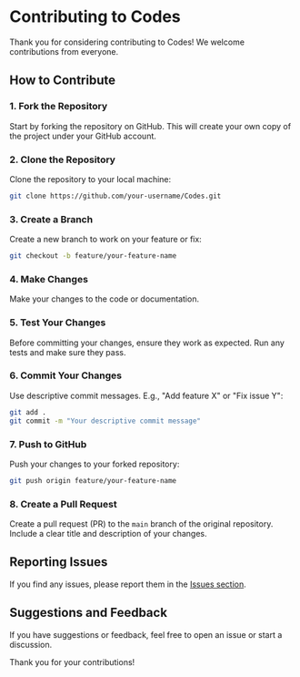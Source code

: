 # Contributing to Codes

Thank you for considering contributing to Codes! We welcome contributions from everyone.

## How to Contribute

### 1. Fork the Repository

Start by forking the repository on GitHub. This will create your own copy of the project under your GitHub account.

### 2. Clone the Repository

Clone the repository to your local machine:

```bash
git clone https://github.com/your-username/Codes.git
```

### 3. Create a Branch

Create a new branch to work on your feature or fix:

```bash
git checkout -b feature/your-feature-name
```

### 4. Make Changes

Make your changes to the code or documentation.

### 5. Test Your Changes

Before committing your changes, ensure they work as expected. Run any tests and make sure they pass.

### 6. Commit Your Changes

Use descriptive commit messages. E.g., "Add feature X" or "Fix issue Y":

```bash
git add .
git commit -m "Your descriptive commit message"
```

### 7. Push to GitHub

Push your changes to your forked repository:

```bash
git push origin feature/your-feature-name
```

### 8. Create a Pull Request

Create a pull request (PR) to the `main` branch of the original repository. Include a clear title and description of your changes.

## Reporting Issues

If you find any issues, please report them in the [Issues section](https://github.com/Guru-25/Codes/issues).

## Suggestions and Feedback

If you have suggestions or feedback, feel free to open an issue or start a discussion.

Thank you for your contributions!